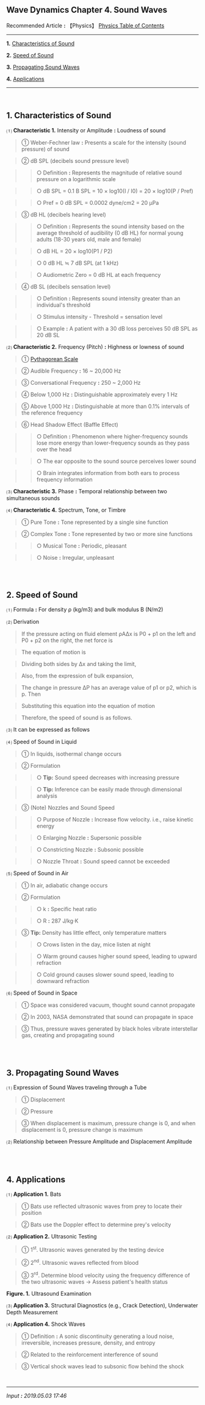 ## **Wave Dynamics Chapter 4. Sound Waves**

Recommended Article **:** 【Physics】 [Physics Table of Contents](https://jb243.github.io/pages/725)

---

**1.** [Characteristics of Sound](#1-characteristics-of-sound)

**2.** [Speed of Sound](#2-speed-of-sound)

**3.** [Propagating Sound Waves](#3-propagating-sound-waves)

**4.** [Applications](#4-applications)

---

<br>

## **1\. Characteristics of Sound**

 ⑴ **Characteristic 1.** Intensity or Amplitude **:** Loudness of sound

> ① Weber-Fechner law **:** Presents a scale for the intensity (sound pressure) of sound

> ② dB SPL (decibels sound pressure level)

>> ○ Definition **:** Represents the magnitude of relative sound pressure on a logarithmic scale

>> ○ dB SPL = 0.1 B SPL = 10 × log10(I / I0) = 20 × log10(P / Pref)

>> ○ Pref = 0 dB SPL = 0.0002 dyne/cm2 = 20 μPa

> ③ dB HL (decibels hearing level)

>> ○ Definition **:** Represents the sound intensity based on the average threshold of audibility (0 dB HL) for normal young adults (18-30 years old, male and female)

>> ○ dB HL = 20 × log10(P1 / P2)

>> ○ 0 dB HL ≒ 7 dB SPL (at 1 kHz)

>> ○ Audiometric Zero = 0 dB HL at each frequency

> ④ dB SL (decibels sensation level)

>> ○ Definition **:** Represents sound intensity greater than an individual's threshold

>> ○ Stimulus intensity - Threshold = sensation level

>> ○ Example **:** A patient with a 30 dB loss perceives 50 dB SPL as 20 dB SL

 ⑵ **Characteristic 2.** Frequency (Pitch) **:** Highness or lowness of sound

> ① [Pythagorean Scale](https://jb243.github.io/pages/740)

> ② Audible Frequency **:** 16 ~ 20,000 Hz

> ③ Conversational Frequency **:** 250 ~ 2,000 Hz

> ④ Below 1,000 Hz **:** Distinguishable approximately every 1 Hz

> ⑤ Above 1,000 Hz **:** Distinguishable at more than 0.1% intervals of the reference frequency

> ⑥ Head Shadow Effect (Baffle Effect)

>> ○ Definition **:** Phenomenon where higher-frequency sounds lose more energy than lower-frequency sounds as they pass over the head

>> ○ The ear opposite to the sound source perceives lower sound

>> ○ Brain integrates information from both ears to process frequency information

 ⑶ **Characteristic 3.** Phase **:** Temporal relationship between two simultaneous sounds

 ⑷ **Characteristic 4.** Spectrum, Tone, or Timbre

> ① Pure Tone **:** Tone represented by a single sine function

> ② Complex Tone **:** Tone represented by two or more sine functions

>> ○ Musical Tone **:** Periodic, pleasant

>> ○ Noise **:** Irregular, unpleasant

<br>

<br>

## **2\. Speed of Sound**

 ⑴ Formula **:** For density ρ (kg/m3) and bulk modulus B (N/m2)

 ⑵ Derivation

> If the pressure acting on fluid element ρAΔx is P0 \+ p1 on the left and P0 \+ p2 on the right, the net force is

> The equation of motion is

> Dividing both sides by Δx and taking the limit,

> Also, from the expression of bulk expansion,

> The change in pressure ΔP has an average value of p1 or p2, which is p. Then

> Substituting this equation into the equation of motion

> Therefore, the speed of sound is as follows.

 ⑶ It can be expressed as follows

 ⑷ Speed of Sound in Liquid

> ① In liquids, isothermal change occurs

> ② Formulation

>> ○ **Tip:** Sound speed decreases with increasing pressure

>> ○ **Tip:** Inference can be easily made through dimensional analysis

> ③ (Note) Nozzles and Sound Speed

>> ○ Purpose of Nozzle **:** Increase flow velocity. i.e., raise kinetic energy

>> ○ Enlarging Nozzle **:** Supersonic possible

>> ○ Constricting Nozzle **:** Subsonic possible

>> ○ Nozzle Throat **:** Sound speed cannot be exceeded

 ⑸ Speed of Sound in Air

> ① In air, adiabatic change occurs

> ② Formulation

>> ○ k **:** Specific heat ratio

>> ○ R **:** 287 J/kg·K

> ③ **Tip:** Density has little effect, only temperature matters

>> ○ Crows listen in the day, mice listen at night

>> ○ Warm ground causes higher sound speed, leading to upward refraction

>> ○ Cold ground causes slower sound speed, leading to downward refraction

 ⑹ Speed of Sound in Space

> ① Space was considered vacuum, thought sound cannot propagate

> ② In 2003, NASA demonstrated that sound can propagate in space

> ③ Thus, pressure waves generated by black holes vibrate interstellar gas, creating and propagating sound

<br>

<br>

## **3\. Propagating Sound Waves**

 ⑴ Expression of Sound Waves traveling through a Tube

> ① Displacement

> ② Pressure

> ③ When displacement is maximum, pressure change is 0, and when displacement is 0, pressure change is maximum

 ⑵ Relationship between Pressure Amplitude and Displacement Amplitude

<br>

<br>

## **4\. Applications**

 ⑴ **Application 1.** Bats

> ① Bats use reflected ultrasonic waves from prey to locate their position

> ② Bats use the Doppler effect to determine prey's velocity

 ⑵ **Application 2.** Ultrasonic Testing

> ① 1<sup>st</sup>. Ultrasonic waves generated by the testing device

> ② 2<sup>nd</sup>. Ultrasonic waves reflected from blood

> ③ 3<sup>rd</sup>. Determine blood velocity using the frequency difference of the two ultrasonic waves → Assess patient's health status

**Figure. 1.** Ultrasound Examination

 ⑶ **Application 3.** Structural Diagnostics (e.g., Crack Detection), Underwater Depth Measurement

 ⑷ **Application 4.** Shock Waves

> ① Definition **:** A sonic discontinuity generating a loud noise, irreversible, increases pressure, density, and entropy

> ② Related to the reinforcement interference of sound

> ③ Vertical shock waves lead to subsonic flow behind the shock

<br>

---

_Input **:** 2019.05.03 17:46_
